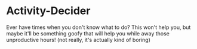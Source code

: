 # Activity-Decider
Ever have times when you don't know what to do? This won't help you, but maybe it'll be something goofy that will help you while away those unproductive hours! (not really, it's actually kind of boring)
